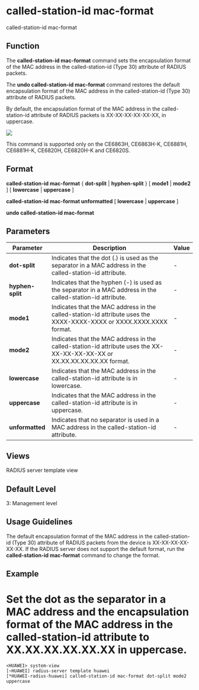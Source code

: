 called-station-id mac-format
============================

called-station-id mac-format

Function
--------



The **called-station-id mac-format** command sets the encapsulation format of the MAC address in the called-station-id (Type 30) attribute of RADIUS packets.

The **undo called-station-id mac-format** command restores the default encapsulation format of the MAC address in the called-station-id (Type 30) attribute of RADIUS packets.



By default, the encapsulation format of the MAC address in the called-station-id attribute of RADIUS packets is XX-XX-XX-XX-XX-XX, in uppercase.

![](../public_sys-resources/note_3.0-en-us.png) 

This command is supported only on the CE6863H, CE6863H-K, CE6881H, CE6881H-K, CE6820H, CE6820H-K and CE6820S.



Format
------

**called-station-id mac-format** { **dot-split** | **hyphen-split** } [ **mode1** | **mode2** ] [ **lowercase** | **uppercase** ]

**called-station-id mac-format unformatted** [ **lowercase** | **uppercase** ]

**undo called-station-id mac-format**


Parameters
----------

| Parameter | Description | Value |
| --- | --- | --- |
| **dot-split** | Indicates that the dot (.) is used as the separator in a MAC address in the called-station-id attribute. | - |
| **hyphen-split** | Indicates that the hyphen (-) is used as the separator in a MAC address in the called-station-id attribute. | - |
| **mode1** | Indicates that the MAC address in the called-station-id attribute uses the XXXX-XXXX-XXXX or XXXX.XXXX.XXXX format. | - |
| **mode2** | Indicates that the MAC address in the called-station-id attribute uses the XX-XX-XX-XX-XX-XX or XX.XX.XX.XX.XX.XX format. | - |
| **lowercase** | Indicates that the MAC address in the called-station-id attribute is in lowercase. | - |
| **uppercase** | Indicates that the MAC address in the called-station-id attribute is in uppercase. | - |
| **unformatted** | Indicates that no separator is used in a MAC address in the called-station-id attribute. | - |



Views
-----

RADIUS server template view


Default Level
-------------

3: Management level


Usage Guidelines
----------------

The default encapsulation format of the MAC address in the called-station-id (Type 30) attribute of RADIUS packets from the device is XX-XX-XX-XX-XX-XX. If the RADIUS server does not support the default format, run the **called-station-id mac-format** command to change the format.


Example
-------

# Set the dot as the separator in a MAC address and the encapsulation format of the MAC address in the called-station-id attribute to XX.XX.XX.XX.XX.XX in uppercase.
```
<HUAWEI> system-view
[~HUAWEI] radius-server template huawei
[*HUAWEI-radius-huawei] called-station-id mac-format dot-split mode2 uppercase

```